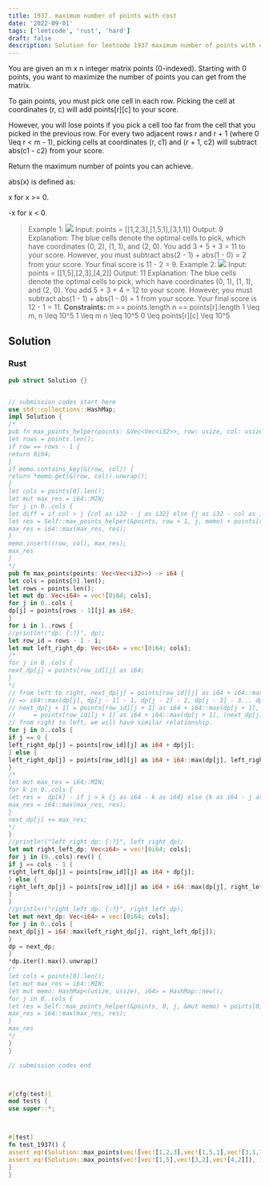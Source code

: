 ```yaml
---
title: 1937. maximum number of points with cost
date: '2022-09-01'
tags: ['leetcode', 'rust', 'hard']
draft: false
description: Solution for leetcode 1937 maximum number of points with cost
---
```




You are given an m x n integer matrix points (0-indexed). Starting with 0 points, you want to maximize the number of points you can get from the matrix.

To gain points, you must pick one cell in each row. Picking the cell at coordinates (r, c) will add points[r][c] to your score.

However, you will lose points if you pick a cell too far from the cell that you picked in the previous row. For every two adjacent rows r and r + 1 (where 0 <TeX>\leq</TeX> r < m - 1), picking cells at coordinates (r, c1) and (r + 1, c2) will subtract abs(c1 - c2) from your score.

Return the maximum number of points you can achieve.

abs(x) is defined as:



x for x ><TeX>=</TeX> 0.

-x for x < 0.





>   Example 1:
>   ![](https://assets.leetcode.com/uploads/2021/07/12/screenshot-2021-07-12-at-13-40-26-diagram-drawio-diagrams-net.png)
>   Input: points <TeX>=</TeX> [[1,2,3],[1,5,1],[3,1,1]]
>   Output: 9
>   Explanation:
>   The blue cells denote the optimal cells to pick, which have coordinates (0, 2), (1, 1), and (2, 0).
>   You add 3 + 5 + 3 <TeX>=</TeX> 11 to your score.
>   However, you must subtract abs(2 - 1) + abs(1 - 0) <TeX>=</TeX> 2 from your score.
>   Your final score is 11 - 2 <TeX>=</TeX> 9.
>   Example 2:
>   ![](https://assets.leetcode.com/uploads/2021/07/12/screenshot-2021-07-12-at-13-42-14-diagram-drawio-diagrams-net.png)
>   Input: points <TeX>=</TeX> [[1,5],[2,3],[4,2]]
>   Output: 11
>   Explanation:
>   The blue cells denote the optimal cells to pick, which have coordinates (0, 1), (1, 1), and (2, 0).
>   You add 5 + 3 + 4 <TeX>=</TeX> 12 to your score.
>   However, you must subtract abs(1 - 1) + abs(1 - 0) <TeX>=</TeX> 1 from your score.
>   Your final score is 12 - 1 <TeX>=</TeX> 11.
**Constraints:**
>   	m <TeX>=</TeX><TeX>=</TeX> points.length
>   	n <TeX>=</TeX><TeX>=</TeX> points[r].length
>   	1 <TeX>\leq</TeX> m, n <TeX>\leq</TeX> 10^5
>   	1 <TeX>\leq</TeX> m  n <TeX>\leq</TeX> 10^5
>   	0 <TeX>\leq</TeX> points[r][c] <TeX>\leq</TeX> 10^5


## Solution


### Rust
```rust
pub struct Solution {}


// submission codes start here
use std::collections::HashMap;
impl Solution {
/*
pub fn max_points_helper(points: &Vec<Vec<i32>>, row: usize, col: usize, memo: &mut HashMap<(usize, usize), i64>) -> i64 {
let rows = points.len();
if row == rows - 1 {
return 0i64;
}
if memo.contains_key(&(row, col)) {
return *memo.get(&(row, col)).unwrap();
}
let cols = points[0].len();
let mut max_res = i64::MIN;
for j in 0..cols {
let diff = if col > j {col as i32 - j as i32} else {j as i32 - col as i32};
let res = Self::max_points_helper(&points, row + 1, j, memo) + points[row + 1][j] as i64 - diff as i64;
max_res = i64::max(max_res, res);
}
memo.insert((row, col), max_res);
max_res
}
*/
pub fn max_points(points: Vec<Vec<i32>>) -> i64 {
let cols = points[0].len();
let rows = points.len();
let mut dp: Vec<i64> = vec![0i64; cols];
for j in 0..cols {
dp[j] = points[rows - 1][j] as i64;
}
for i in 1..rows {
//println!("dp: {:?}", dp);
let row_id = rows - 1 - i;
let mut left_right_dp: Vec<i64> = vec![0i64; cols];
/*
for j in 0..cols {
next_dp[j] = points[row_id][j] as i64;
}
*/
// from left to right, next_dp[j] = points[row_id][j] as i64 + i64::max(dp[j], dp[j - 1] - 1, dp[j - 2] - 2, dp[j - 3] - 3... dp[0] - j)
// => i64::max(dp[j], dp[j - 1] - 1, dp[j - 2] - 2, dp[j - 3] - 3... dp[0] - j) = next_dp[j] - points[row_id][j] as i64
// next_dp[j + 1] = points[row_id][j + 1] as i64 + i64::max(dp[j + 1],  dp[j] - 1, dp[j - 1] - 2, dp[j - 2] - 3, dp[j - 3] - 4... dp[0] - j - 1)
//     = points[row_id][j + 1] as i64 + i64::max(dp[j + 1], (next_dp[j] - points[row_id][j] as i64) - 1)
// from right to left, we will have similar relationship.
for j in 0..cols {
if j == 0 {
left_right_dp[j] = points[row_id][j] as i64 + dp[j];
} else {
left_right_dp[j] = points[row_id][j] as i64 + i64::max(dp[j], left_right_dp[j - 1] - points[row_id][j - 1] as i64 - 1);
}
/*
let mut max_res = i64::MIN;
for k in 0..cols {
let res =  dp[k] - if j > k {j as i64 - k as i64} else {k as i64 - j as i64};
max_res = i64::max(max_res, res);
}
next_dp[j] += max_res;
*/
}
//println!("left_right_dp: {:?}", left_right_dp);
let mut right_left_dp: Vec<i64> = vec![0i64; cols];
for j in (0..cols).rev() {
if j == cols - 1 {
right_left_dp[j] = points[row_id][j] as i64 + dp[j];
} else {
right_left_dp[j] = points[row_id][j] as i64 + i64::max(dp[j], right_left_dp[j + 1] - points[row_id][j + 1] as i64 - 1);
}
}
//println!("right_left_dp: {:?}", right_left_dp);
let mut next_dp: Vec<i64> = vec![0i64; cols];
for j in 0..cols {
next_dp[j] = i64::max(left_right_dp[j], right_left_dp[j]);
}
dp = next_dp;
}
*dp.iter().max().unwrap()
/*
let cols = points[0].len();
let mut max_res = i64::MIN;
let mut memo: HashMap<(usize, usize), i64> = HashMap::new();
for j in 0..cols {
let res = Self::max_points_helper(&points, 0, j, &mut memo) + points[0][j] as i64;
max_res = i64::max(max_res, res);
}
max_res
*/
}
}

// submission codes end



#[cfg(test)]
mod tests {
use super::*;



#[test]
fn test_1937() {
assert_eq!(Solution::max_points(vec![vec![1,2,3],vec![1,5,1],vec![3,1,1]]), 9);
assert_eq!(Solution::max_points(vec![vec![1,5],vec![3,2],vec![4,2]]), 11);
}
}

```
